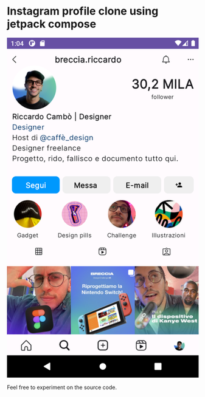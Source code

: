 # Instagram profile clone using jetpack compose
![Screenshot](screenshot.png)

Feel free to experiment on the source code.
